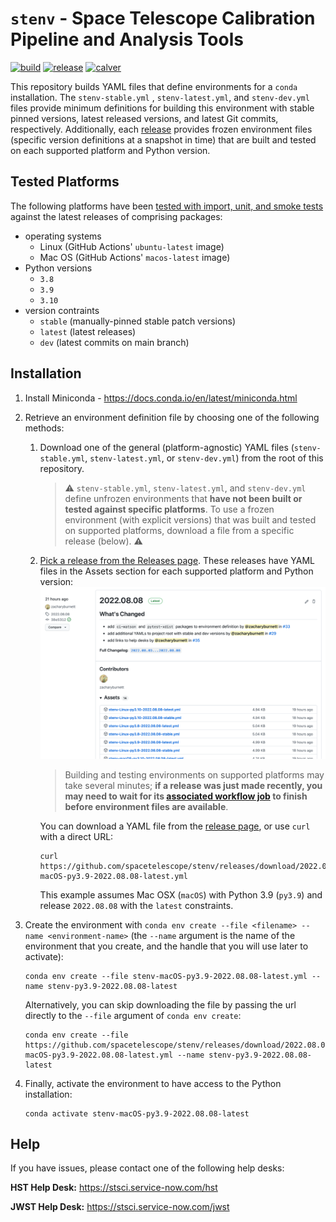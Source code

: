 # `stenv` - Space Telescope Calibration Pipeline and Analysis Tools

[![build](https://github.com/spacetelescope/stenv/actions/workflows/build.yml/badge.svg)](https://github.com/spacetelescope/stenv/actions/workflows/build.yml)
[![release](https://img.shields.io/github/v/release/spacetelescope/stenv)](https://github.com/spacetelescope/stenv/releases)
[![calver](https://img.shields.io/badge/calver-YYYY.0M.0D-22bfda.svg)](https://calver.org)

This repository builds YAML files that define environments for a `conda` installation. The `stenv-stable.yml`
, `stenv-latest.yml`, and `stenv-dev.yml` files provide minimum definitions for building this environment with stable
pinned versions, latest released versions, and latest Git commits, respectively. Additionally,
each [release](https://github.com/spacetelescope/stenv/releases) provides frozen environment files (specific version
definitions at a snapshot in time) that are built and tested on each supported platform and Python version.

## Tested Platforms

The following platforms have
been [tested with import, unit, and smoke tests](https://github.com/spacetelescope/stenv/actions/workflows/build.yml)
against the latest releases of comprising packages:

- operating systems
    - Linux (GitHub Actions' `ubuntu-latest` image)
    - Mac OS (GitHub Actions' `macos-latest` image)
- Python versions
    - `3.8`
    - `3.9`
    - `3.10`
- version contraints
    - `stable` (manually-pinned stable patch versions)
    - `latest` (latest releases)
    - `dev` (latest commits on main branch)

## Installation

1. Install Miniconda - https://docs.conda.io/en/latest/miniconda.html

2. Retrieve an environment definition file by choosing one of the following methods:
    1. Download one of the general (platform-agnostic) YAML files (`stenv-stable.yml`, `stenv-latest.yml`,
       or `stenv-dev.yml`) from the root of this repository.
       > :warning: `stenv-stable.yml`, `stenv-latest.yml`, and `stenv-dev.yml` define unfrozen environments that **have
       not been built or tested against specific platforms**. To use a frozen environment (with explicit versions) that
       was built and tested on supported platforms, download a file from a specific release (below). :warning:

    2. [Pick a release from the Releases page](https://github.com/spacetelescope/stenv/releases). These releases have
       YAML files in the Assets section for each supported platform and Python version:
       [![release example](docs/release_example.png)](https://github.com/spacetelescope/stenv/releases)

       > Building and testing environments on supported platforms may take several minutes; **if a release was just made
       recently, you may need to wait for
       its [associated workflow job](https://github.com/spacetelescope/stenv/actions/workflows/build.yml) to finish
       before environment files are available**.
       
       You can download a YAML file from the [release page](https://github.com/spacetelescope/stenv/releases), or use `curl`
       with a direct URL:
       ```shell
       curl https://github.com/spacetelescope/stenv/releases/download/2022.08.08/stenv-macOS-py3.9-2022.08.08-latest.yml
       ```

       This example assumes Mac OSX (`macOS`) with Python 3.9 (`py3.9`) and release `2022.08.08` with the `latest`
       constraints.
       
3. Create the environment with `conda env create --file <filename> --name <environment-name>` (the `--name` argument is the
   name of the environment that you create, and the handle that you will use later to activate):
   ```shell
   conda env create --file stenv-macOS-py3.9-2022.08.08-latest.yml --name stenv-py3.9-2022.08.08-latest
   ```

   Alternatively, you can skip downloading the file by passing the url directly to the `--file` argument of `conda env create`:
   ```shell
   conda env create --file https://github.com/spacetelescope/stenv/releases/download/2022.08.08/stenv-macOS-py3.9-2022.08.08-latest.yml --name stenv-py3.9-2022.08.08-latest
   ```

4. Finally, activate the environment to have access to the Python installation:
   ```shell
   conda activate stenv-macOS-py3.9-2022.08.08-latest
   ```

## Help

If you have issues, please contact one of the following help desks:

**HST Help Desk:** https://stsci.service-now.com/hst

**JWST Help Desk:** https://stsci.service-now.com/jwst
